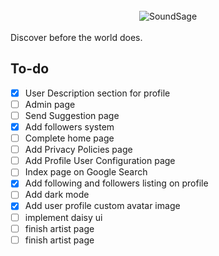 <br/>
<div align="center">
  <img src="https://github.com/user-attachments/assets/0e672797-24cc-4cf5-a1c5-c11bd98ec109" alt="SoundSage">
</div>

<br/>
Discover before the world does.

## To-do

-   [x] User Description section for profile
-   [ ] Admin page
-   [ ] Send Suggestion page
-   [x] Add followers system
-   [ ] Complete home page
-   [ ] Add Privacy Policies page
-   [ ] Add Profile User Configuration page
-   [ ] Index page on Google Search
-   [x] Add following and followers listing on profile
-   [ ] Add dark mode
-   [x] Add user profile custom avatar image
-   [ ] implement daisy ui
-   [ ] finish artist page
-   [ ] finish artist page
